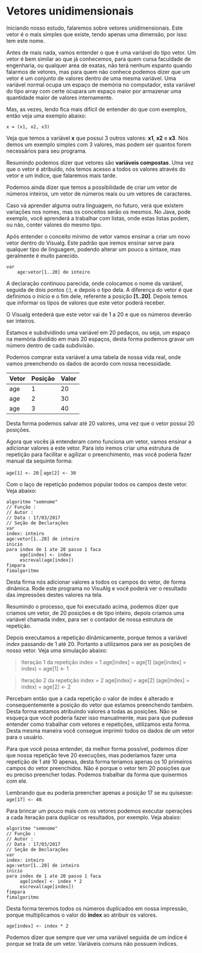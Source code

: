 # Vetores unidimensionais

Iniciando nosso estudo, falaremos sobre vetores unidimensionais. Este vetor é o mais simples que existe, tendo apenas uma dimensão, por isso tem este nome.

Antes de mais nada, vamos entender o que é uma variável do tipo vetor. Um vetor é bem similar ao que já conhecemos, para quem cursa faculdade de engenharia, ou qualquer area de exatas, não terá nenhum espanto quando falarmos de vetores, mas para quem não conhece podemos dizer que um vetor é um conjunto de valores dentro de uma mesma variável. Uma variável normal ocupa um espaço de memória no computador, esta variável do tipo array com certe ocupara um espaço maior por armazenar uma quantidade maior de valores internamente.

Mas, as vezes, lendo fica mais difícil de entender do que com exemplos, então veja uma exemplo abaixo:

```
x = (x1, x2, x3)
```

Veja que temos a variável **x** que possui 3 outros valores: **x1**, **x2** e **x3**. Nós demos um exemplo simples com 3 valores, mas podem ser quantos forem necessários para seu programa.

Resumindo podemos dizer que vetores são **variáveis compostas**. Uma vez que o vetor é atribuído, nós temos acesso a todos os valores através do vetor e um índice, que falaremos mais tarde.

Podemos ainda dizer que temos a possibilidade de criar um vetor de números inteiros, um vetor de números reais ou um vetores de caracteres.

Caso vá aprender alguma outra linguagem, no futuro, verá que existem variações nos nomes, mas os conceitos serão os mesmos. No Java, pode exemplo, você aprenderá a trabalhar com listas, onde estas listas podem, ou não, conter valores do mesmo tipo.

Após entender o conceito mínimo de vetor vamos ensinar a criar um novo vetor dentro do Visualg. Este padrão que iremos ensinar serve para qualquer tipo de linguagem, podendo alterar um pouco a sintaxe, mas geralmente é muito parecido.

```
var
    age:vetor[1..20] de inteiro
```

A declaração continuou parecida, onde colocamos o nome da variável, seguida de dois pontos (:), e depois o tipo dela. A diferença do vetor é que definimos o início e o fim dele, referente a posição **[1..20]**. Depois temos que informar os tipos de valores que este vetor poderá receber.

O Visualg entederá que este vetor vai de 1 a 20 e que os números deverão ser inteiros.

Estamos e subdividindo uma variável em 20 pedaços, ou seja, um espaço na memória dividido em mais 20 espaços, desta forma podemos gravar um número dentro de cada subdivisão.

Podemos comprar esta variável a uma tabela de nossa vida real, onde vamos preenchendo os dados de acordo com nossa necessidade.

Vetor | Posição | Valor
------- | ----------- | -------
age | 1 | 20
age | 2 | 30
age | 3 | 40

Desta forma podemos salvar até 20 valores, uma vez que o vetor possui 20 posições.

Agora que vocês já entenderam como funciona um vetor, vamos ensinar a adicionar valores a este vetor. Para isto iremos criar uma estrutura de repetição para facilitar e agilizar o preenchimento, mas você poderia fazer manual da sequinte forma:

`age[1] <- 20` | `age[2] <- 30`

Com o laço de repetição podemos popular todos os campos deste vetor. Veja abaixo:

```
algoritmo "semnome"
// Função :
// Autor :
// Data : 17/03/2017
// Seção de Declarações
var
index: inteiro
age:vetor[1..20] de inteiro
inicio
para index de 1 ate 20 passo 1 faca
     age[index] <- index
     escreval(age[index])
fimpara
fimalgoritmo
```

Desta firma nós adicionar valores a todos os campos do vetor, de forma dinâmica. Rode este programa no VisuAlg e você poderá ver o resultado das impressões destes valores na tela.

Resumindo o processo, que foi executado acima, podemos dizer que criamos um vetor, de 20 posições e de tipo inteiro, depois criamos uma variável chamada index, para ser o contador de nossa estrutura de repetição.

Depois executamos a repetição dinâmicamente, porque temos a variável *index* passando de 1 até 20. Portanto a utilizamos para ser as posições de nosso vetor. Veja uma simulação abaixo:

> Iteração 1 da repetição
> index = 1
> age[index] = age[1]
> (age[index] = index) = age[1] <- 1

> Iteração 2 da repetição
> index = 2
> age[index] = age[2]
> (age[index] = index) = age[2] <- 2

Percebam então que a cada repetição o valor de index é alterado e consequentemente a posição do vetor que estamos preenchendo também. Desta forma estamos atribuindo valores a todas as posições. Não se esqueça que você poderia fazer isso manualmente, mas para que pudesse entender como trabalhar com vetores e repetições, utilizamos esta forma. Desta mesma maneira você consegue imprimir todos os dados de um vetor para o usuário.

Para que você possa entender, da melhor forma possível, podemos dizer que nossa repetição teve 20 execuções, mas poderíamos fazer uma repetição de 1 até 10 apenas, desta forma teríamos apenas os 10 primeiros campos do vetor preenchidos. Não é porque o vetor tem 20 posições que eu preciso preencher todas. Podemos trabalhar da forma que quisermos com ele.

Lembrando que eu poderia preencher apenas a posição 17 se eu quisesse: `age[17] <- 40`.

Para brincar um pouco mais com os vetores podemos executar operações a cada iteração para duplicar os resultados, por exemplo. Veja abaixo:

```
algoritmo "semnome"
// Função :
// Autor :
// Data : 17/03/2017
// Seção de Declarações
var
index: inteiro
age:vetor[1..20] de inteiro
inicio
para index de 1 ate 20 passo 1 faca
     age[index] <- index * 2
     escreval(age[index])
fimpara
fimalgoritmo
```

Desta forma teremos todos os números duplicados em nossa impressão, porque multiplicamos o valor do **index** ao atribuir os valores.

`age[index] <- index * 2`

Podemos dizer que sempre que ver uma variável seguida de um índice é porque se trata de um vetor. Variáveis comuns não possuem índices.